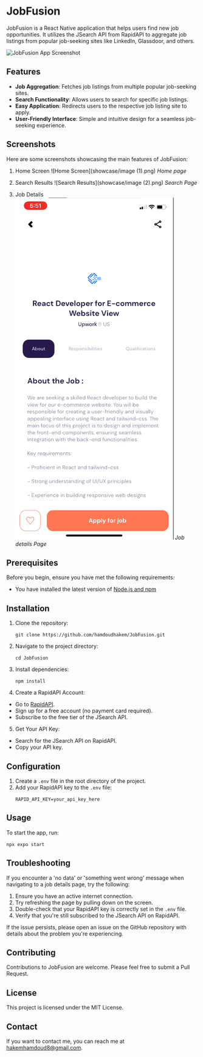 # JobFusion

JobFusion is a React Native application that helps users find new job opportunities. It utilizes the JSearch API from RapidAPI to aggregate job listings from popular job-seeking sites like LinkedIn, Glassdoor, and others.

![JobFusion App Screenshot](path/to/screenshot1.png)

## Features

- **Job Aggregation**: Fetches job listings from multiple popular job-seeking sites.
- **Search Functionality**: Allows users to search for specific job listings.
- **Easy Application**: Redirects users to the respective job listing site to apply.
- **User-Friendly Interface**: Simple and intuitive design for a seamless job-seeking experience.

## Screenshots

Here are some screenshots showcasing the main features of JobFusion:

1. Home Screen
   ![Home Screen](showcase/image (1).png)
   *Home page*

2. Search Results
   ![Search Results](showcase/image (2).png)
   *Search Page*

3. Job Details
   ![Job Details](showcase/image.png)
   *Job details Page*

## Prerequisites

Before you begin, ensure you have met the following requirements:
* You have installed the latest version of [Node.js and npm](https://nodejs.org/en/download/)

## Installation

1. Clone the repository:
   ```
   git clone https://github.com/hamdoudhakem/JobFusion.git
   ```
2. Navigate to the project directory:
   ```
   cd JobFusion
   ```
3. Install dependencies:
   ```
   npm install
   ```
4. Create a RapidAPI Account:
* Go to [RapidAPI](https://rapidapi.com/).
* Sign up for a free account (no payment card required).
* Subscribe to the free tier of the JSearch API.

5. Get Your API Key:
* Search for the JSearch API on RapidAPI.
* Copy your API key.

## Configuration

1. Create a `.env` file in the root directory of the project.
2. Add your RapidAPI key to the `.env` file:
   ```
   RAPID_API_KEY=your_api_key_here
   ```

## Usage

To start the app, run:

```
npx expo start
```

## Troubleshooting

If you encounter a 'no data' or 'something went wrong' message when navigating to a job details page, try the following:

1. Ensure you have an active internet connection.
2. Try refreshing the page by pulling down on the screen.
3. Double-check that your RapidAPI key is correctly set in the `.env` file.
4. Verify that you're still subscribed to the JSearch API on RapidAPI.

If the issue persists, please open an issue on the GitHub repository with details about the problem you're experiencing.

## Contributing

Contributions to JobFusion are welcome. Please feel free to submit a Pull Request.

## License

This project is licensed under the MIT License.

## Contact

If you want to contact me, you can reach me at hakemhamdoud8@gmail.com.
